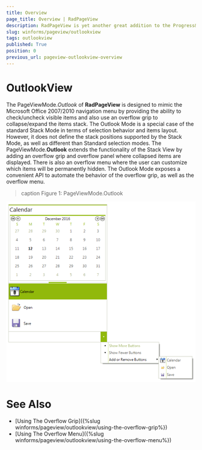 ```yaml
---
title: Overview
page_title: Overview | RadPageView
description: RadPageView is yet another great addition to the Progress&reg; Telerik&reg; UI for WinForms suite. As the name implies, this control layouts pages of subcontrols in different views.
slug: winforms/pageview/outlookview
tags: outlookview
published: True
position: 0
previous_url: pageview-outlookview-overview
---
```


# OutlookView

The PageViewMode.*Outlook* of **RadPageView** is designed to mimic the Microsoft Office 2007/2010 navigation menu by providing the ability to check/uncheck visible items and also use an overflow grip to collapse/expand the items stack. The Outlook Mode is a special case of the standard Stack Mode in terms of selection behavior and items layout. However, it does not define the stack positions supported by the Stack Mode, as well as different than Standard selection modes. The PageViewMode.**Outlook** extends the functionality of the Stack View by adding an overflow grip and overflow panel where collapsed items are displayed. There is also an overflow menu where the user can customize which items will be permanently hidden. The Outlook Mode exposes a convenient API to automate the behavior of the overflow grip, as well as the overflow menu.

>caption Figure 1: PageViewMode.Outlook

![](images/pageview-outlookview-overview001.png)

# See Also

* [Using The Overflow Grip]({%slug winforms/pageview/outlookview/using-the-overflow-grip%})	
* [Using The Overflow Menu]({%slug winforms/pageview/outlookview/using-the-overflow-menu%})	
